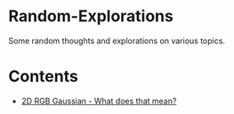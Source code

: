 # Random-Explorations

Some random thoughts and explorations on various topics.

# Contents

- [2D RGB Gaussian - What does that mean?](./2d-rgb-gaussian/gaussian.ipynb)